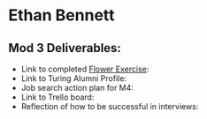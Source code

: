 # Ethan Bennett

## Mod 3 Deliverables:

* Link to completed [Flower Exercise](https://github.com/turingschool/professional_skills/blob/master/files/Career%20Unit%20-%20The%20Flower%20Diagram.pdf):
* Link to Turing Alumni Profile:
* Job search action plan for M4:
* Link to Trello board:
* Reflection of how to be successful in interviews: 
